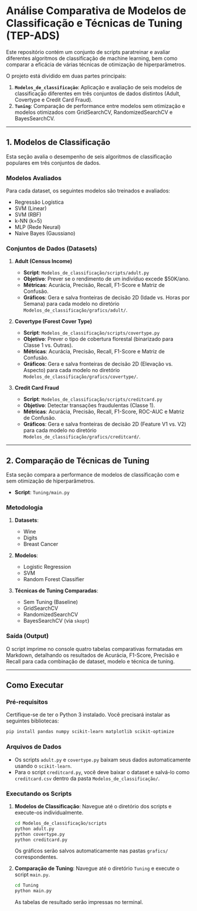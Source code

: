 # Análise Comparativa de Modelos de Classificação e Técnicas de Tuning (TEP-ADS)

Este repositório contém um conjunto de scripts paratreinar e avaliar diferentes algoritmos de classificação de machine learning, bem como comparar a eficácia de várias técnicas de otimização de hiperparâmetros.

O projeto está dividido em duas partes principais:

1. **`Modelos_de_classificação`**: Aplicação e avaliação de seis modelos de classificação diferentes em três conjuntos de dados distintos (Adult, Covertype e Credit Card Fraud).
2. **`Tuning`**: Comparação de performance entre modelos sem otimização e modelos otimizados com GridSearchCV, RandomizedSearchCV e BayesSearchCV.

-----

## 1\. Modelos de Classificação

Esta seção avalia o desempenho de seis algoritmos de classificação populares em três conjuntos de dados.

### Modelos Avaliados

Para cada dataset, os seguintes modelos são treinados e avaliados:

* Regressão Logística
* SVM (Linear)
* SVM (RBF)
* k-NN (k=5)
* MLP (Rede Neural)
* Naive Bayes (Gaussiano)

### Conjuntos de Dados (Datasets)

1. **Adult (Census Income)**

      * **Script**: `Modelos_de_classificação/scripts/adult.py`
      * **Objetivo**: Prever se o rendimento de um indivíduo excede $50K/ano.
      * **Métricas**: Acurácia, Precisão, Recall, F1-Score e Matriz de Confusão.
      * **Gráficos**: Gera e salva fronteiras de decisão 2D (Idade vs. Horas por Semana) para cada modelo no diretório `Modelos_de_classificação/grafics/adult/`.

2. **Covertype (Forest Cover Type)**

      * **Script**: `Modelos_de_classificação/scripts/covertype.py`
      * **Objetivo**: Prever o tipo de cobertura florestal (binarizado para Classe 1 vs. Outras).
      * **Métricas**: Acurácia, Precisão, Recall, F1-Score e Matriz de Confusão.
      * **Gráficos**: Gera e salva fronteiras de decisão 2D (Elevação vs. Aspecto) para cada modelo no diretório `Modelos_de_classificação/grafics/covertype/`.

3. **Credit Card Fraud**

      * **Script**: `Modelos_de_classificação/scripts/creditcard.py`
      * **Objetivo**: Detectar transações fraudulentas (Classe 1).
      * **Métricas**: Acurácia, Precisão, Recall, F1-Score, ROC-AUC e Matriz de Confusão.
      * **Gráficos**: Gera e salva fronteiras de decisão 2D (Feature V1 vs. V2) para cada modelo no diretório `Modelos_de_classificação/grafics/creditcard/`.

-----

## 2\. Comparação de Técnicas de Tuning

Esta seção compara a performance de modelos de classificação com e sem otimização de hiperparâmetros.

* **Script**: `Tuning/main.py`

### Metodologia

1. **Datasets**:

      * Wine
      * Digits
      * Breast Cancer

2. **Modelos**:

      * Logistic Regression
      * SVM
      * Random Forest Classifier

3. **Técnicas de Tuning Comparadas**:

      * Sem Tuning (Baseline)
      * GridSearchCV
      * RandomizedSearchCV
      * BayesSearchCV (via `skopt`)

### Saída (Output)

O script imprime no console quatro tabelas comparativas formatadas em Markdown, detalhando os resultados de Acurácia, F1-Score, Precisão e Recall para cada combinação de dataset, modelo e técnica de tuning.

-----

## Como Executar

### Pré-requisitos

Certifique-se de ter o Python 3 instalado. Você precisará instalar as seguintes bibliotecas:

```bash
pip install pandas numpy scikit-learn matplotlib scikit-optimize
```

### Arquivos de Dados

* Os scripts `adult.py` e `covertype.py` baixam seus dados automaticamente usando o `scikit-learn`.
* Para o script `creditcard.py`, você deve baixar o dataset e salvá-lo como `creditcard.csv` dentro da pasta `Modelos_de_classificação/`.

### Executando os Scripts

1. **Modelos de Classificação**:
    Navegue até o diretório dos scripts e execute-os individualmente.

    ```bash
    cd Modelos_de_classificação/scripts
    python adult.py
    python covertype.py
    python creditcard.py
    ```

    Os gráficos serão salvos automaticamente nas pastas `grafics/` correspondentes.

2. **Comparação de Tuning**:
    Navegue até o diretório `Tuning` e execute o script `main.py`.

    ```bash
    cd Tuning
    python main.py
    ```

    As tabelas de resultado serão impressas no terminal.